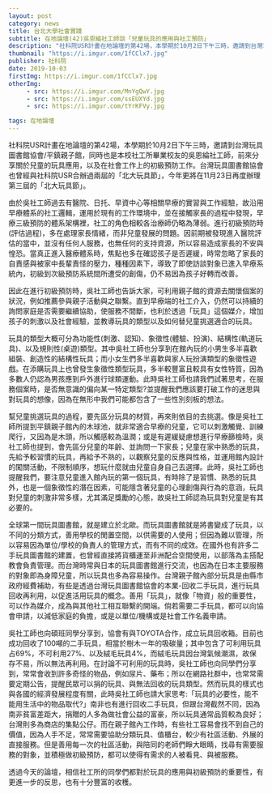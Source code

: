 ```yaml
---
layout: post
category: news
title: 台北大學社會實踐
subtitle: 在地論壇(42)吳恩綸社工師談「兒童玩具的應用與社工預防」
description: "社科院USR計畫在地論壇的第42場，本學期於10月2日下午三時，邀請到台灣玩具圖書館協會/平鎮親子館，同時也是本校社工所畢業校友的吳恩綸社工師，前來分享關於兒童的玩具應用，以及在社會工作上的初級預防工作。台灣玩具圖書館協會也曾經與社科院USR合辦過兩屆的「北大玩具節」，今年更將在11月23日再度辦理第三屆的「北大玩具節」。"
thumbnail: "https://i.imgur.com/1fCClx7.jpg"
publisher: 社科院
date: 2019-10-03
firstImg: https://i.imgur.com/1fCClx7.jpg
otherImg:
     - src: https://i.imgur.com/MnYgQwY.jpg
     - src: https://i.imgur.com/ssEUXYd.jpg
     - src: https://i.imgur.com/tYrKFVy.jpg

tags: 在地論壇
---
```


社科院USR計畫在地論壇的第42場，本學期於10月2日下午三時，邀請到台灣玩具圖書館協會/平鎮親子館，同時也是本校社工所畢業校友的吳恩綸社工師，前來分享關於兒童的玩具應用，以及在社會工作上的初級預防工作。台灣玩具圖書館協會也曾經與社科院USR合辦過兩屆的「北大玩具節」，今年更將在11月23日再度辦理第三屆的「北大玩具節」。

由於吳社工師過去有醫院、日托、早資中心等相關早療的實習與工作經驗，故沿用早療體系的社工邏輯，運用於現有的工作環境中，並在接觸家長的過程中發現，早療三級預防的體系架構裡，社工的角色相較各治療師仍略為薄弱。進行初級預防時(評估過程)，多在處理家長情緒，而非兒童發展的問題。因前期被發現進入醫院評估的當中，並沒有任何人服務，也無任何的支持資源，所以容易造成家長的不安與惶恐。當真正進入醫療體系時，焦點也多在確認孩子是否遲緩，時常忽略了家長的自責感與被家中長輩責怪的壓力，種種因素下，導致了即使訪談對象已進入早療系統內，初級到次級預防系統間所遭受的創傷，仍不易因為孩子好轉而改善。

因此在進行初級預防時，吳社工師也告訴大家，可利用親子館的資源去關懷個案的狀況，例如推薦參與親子活動與之聯繫。直到早療端的社工介入，仍然可以持續的詢問家庭是否需要繼續協助，使服務不間斷，也利於透過「玩具」這個媒介，增加孩子的刺激以及社會經驗，並教導玩具的類型以及如何替兒童挑選適合的玩具。

玩具的類型大概可分為功能性(刺激、認知)、象徵性(體驗、扮演)、結構性(軌道玩具)、以及規則性(桌遊)類型。其中吳社工師也分享到在館內玩的小男生多半喜歡組裝、創造性的結構性玩具；而小女生們多半喜歡與家人玩扮演類型的象徵性遊戲。在添購玩具上也曾發生象徵性類型玩具，多半較豐富且較具有女性特質，因為多數人仍認為男孩應到戶外進行球類運動。此時吳社工師也請我們試著思考，在服務個案時，是否無意識的偏向某一特定類型?並提醒我們應該要打破工作的迷思與對玩具的想像，因為在無形中我們可能都包含了一些性別刻板的想法。

幫兒童挑選玩具的過程，要先區分玩具的材質，再來則依目的去挑選。像是吳社工師所提到平鎮親子館內的木球池，就非常適合早療的兒童，它可以刺激觸覺、訓練爬行，又因為是木頭，所以觸感較為溫潤；或是有遲緩疑慮想進行早療篩檢時，吳社工師也提到，會先區分兒童的年齡、並詢問一下家長；兒童在家中熟悉的玩具，先給予較習慣的玩具，再給予不熟的，以觀察兒童的反應與性格，並運用館內設計的闖關活動，不限制順序，想玩什麼就由兒童自身自己去選擇。此時，吳社工師也提醒我們，要注意兒童進入館內玩的第一個玩具，有時除了是習慣、熟悉的玩具外，也是一個象徵性的潛在因素，可能隱含著兒童的心理創傷與行為的意涵，玩具對兒童的刺激非常多樣，尤其滿足獎勵的心態，故吳社工師認為玩具對兒童是有其必要的。

全球第一間玩具圖書館，就是建立於北歐。而玩具圖書館就是將書變成了玩具，以不同的分類方式，善用學校的閒置空間，以供需要的人使用；但因為難以管理，所以容易因為單位/學校的負責人的管理方式，而有不同的成效。在國外也有許多二手玩具圖書館的建置，也曾經直接將貨櫃運至非洲配合空間使用，以部落為主搭配教會負責管理。而台灣時常與日本的玩具圖書館進行交流，也因為在日本主要服務的對象即為身障兒童，所以玩具也多為容易操作。台灣親子館內部分玩具是由縣市政府經費補助，有些是透過台灣玩具圖書館協會的本業-回收二手玩具，進行玩具回收再利用，以促進活用玩具的概念。善用「玩具」，就像「物資」般的重要性，可以作為媒介，成為與其他社工相互聯繫的開端。倘若需要二手玩具，都可以向協會申請，以減低家庭的負擔，或是以單位/機構或是社會工作名義申請。

吳社工師也向碩班同學分享到，協會有與TOYOTA合作，成立玩具回收箱。目前也成功回收了100噸的二手玩具，相當於樹木一年的吸碳量；其中包含了可利用玩具占69%，不可利用27%、以及絨毛玩具4%，而絨毛玩具因台灣氣候潮濕，故保存不易，所以無法再利用。在討論不可利用的玩具時，吳社工師也向同學們分享到，常常會收到許多奇怪的物品，例如尿片、藥布；所以在網路社群中，也常常需要定期公告，提醒民眾可以捐的玩具、與無法回收的玩具類型。然而玩具的樣式也與各國的經濟發展程度有關，此時吳社工師也請大家思考:「玩具的必要性，能不能用生活中的物品取代?」南非也有進行回收二手玩具，但跟台灣截然不同，因為南非貧富差距大，捐贈的人多為做社會公益的富豪，所以玩具通常品質較為良好；台灣則多為商店的集點公仔。而在親子館內工作時，有些社工容易會找不到自己的價值，因為人手不足，常常需要協助分類玩具、值櫃台，較少有社區活動、外展的直接服務。但是善用每一次的社區活動，與陪同的老師們睜大眼睛，找尋有需要服務的對象，並積極做初級預防，都可以使得有需求的人被看見、與被服務。

透過今天的論壇，相信社工所的同學們都對於玩具的應用與初級預防的重要性，有更進一步的反思，也有十分豐富的收穫。
